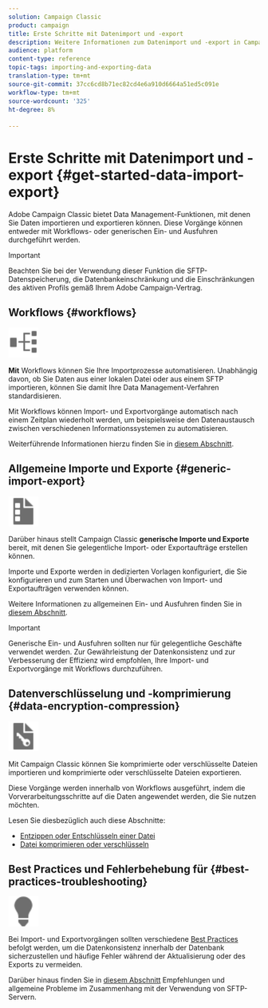 ```yaml
---
solution: Campaign Classic
product: campaign
title: Erste Schritte mit Datenimport und -export
description: Weitere Informationen zum Datenimport und -export in Campaign Classic.
audience: platform
content-type: reference
topic-tags: importing-and-exporting-data
translation-type: tm+mt
source-git-commit: 37cc6cd8b71ec82cd4e6a910d6664a51ed5c091e
workflow-type: tm+mt
source-wordcount: '325'
ht-degree: 8%

---
```



# Erste Schritte mit Datenimport und -export {#get-started-data-import-export}

Adobe Campaign Classic bietet Data Management-Funktionen, mit denen Sie Daten importieren und exportieren können. Diese Vorgänge können entweder mit Workflows- oder generischen Ein- und Ausfuhren durchgeführt werden.

>[!IMPORTANT]
>
>Beachten Sie bei der Verwendung dieser Funktion die SFTP-Datenspeicherung, die Datenbankeinschränkung und die Einschränkungen des aktiven Profils gemäß Ihrem Adobe Campaign-Vertrag.

## Workflows {#workflows}

<img src="assets/do-not-localize/icon_workflows.svg" width="60px">

**Mit** Workflows können Sie Ihre Importprozesse automatisieren. Unabhängig davon, ob Sie Daten aus einer lokalen Datei oder aus einem SFTP importieren, können Sie damit Ihre Data Management-Verfahren standardisieren.

Mit Workflows können Import- und Exportvorgänge automatisch nach einem Zeitplan wiederholt werden, um beispielsweise den Datenaustausch zwischen verschiedenen Informationssystemen zu automatisieren.

Weiterführende Informationen hierzu finden Sie in [diesem Abschnitt](../../platform/using/import-export-workflows.md).

## Allgemeine Importe und Exporte {#generic-import-export}

<img src="assets/do-not-localize/icon_templates.svg" width="60px">

Darüber hinaus stellt Campaign Classic **generische Importe und Exporte** bereit, mit denen Sie gelegentliche Import- oder Exportaufträge erstellen können.

Importe und Exporte werden in dedizierten Vorlagen konfiguriert, die Sie konfigurieren und zum Starten und Überwachen von Import- und Exportaufträgen verwenden können.

Weitere Informationen zu allgemeinen Ein- und Ausfuhren finden Sie in [diesem Abschnitt](../../platform/using/about-generic-imports-exports.md).

>[!IMPORTANT]
>Generische Ein- und Ausfuhren sollten nur für gelegentliche Geschäfte verwendet werden. Zur Gewährleistung der Datenkonsistenz und zur Verbesserung der Effizienz wird empfohlen, Ihre Import- und Exportvorgänge mit Workflows durchzuführen.

## Datenverschlüsselung und -komprimierung {#data-encryption-compression}

<img src="assets/do-not-localize/icon_encrypt.svg" width="60px">

Mit Campaign Classic können Sie komprimierte oder verschlüsselte Dateien importieren und komprimierte oder verschlüsselte Dateien exportieren.

Diese Vorgänge werden innerhalb von Workflows ausgeführt, indem die Vorverarbeitungsschritte auf die Daten angewendet werden, die Sie nutzen möchten.

Lesen Sie diesbezüglich auch diese Abschnitte:

* [Entzippen oder Entschlüsseln einer Datei](../../platform/using/unzip-decrypt.md)
* [Datei komprimieren oder verschlüsseln](../../platform/using/zip-encrypt.md)

## Best Practices und Fehlerbehebung für {#best-practices-troubleshooting}

<img src="assets/do-not-localize/icon_bestpractices.svg" width="60px">

Bei Import- und Exportvorgängen sollten verschiedene [Best Practices](../../platform/using/import-export-best-practices.md) befolgt werden, um die Datenkonsistenz innerhalb der Datenbank sicherzustellen und häufige Fehler während der Aktualisierung oder des Exports zu vermeiden.

Darüber hinaus finden Sie in [diesem Abschnitt](../../platform/using/sftp-server-usage.md) Empfehlungen und allgemeine Probleme im Zusammenhang mit der Verwendung von SFTP-Servern.
